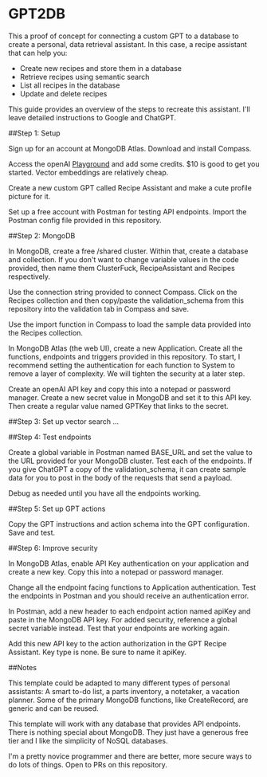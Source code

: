 # GPT2DB

This a proof of concept for connecting a custom GPT to a database to create a personal, data retrieval assistant. In this case, a recipe assistant that can help you:

* Create new recipes and store them in a database
* Retrieve recipes using semantic search
* List all recipes in the database
* Update and delete recipes

This guide provides an overview of the steps to recreate this assistant. I'll leave detailed instructions to Google and ChatGPT. 

##Step 1: Setup

Sign up for an account at MongoDB Atlas. Download and install Compass.

Access the openAI [Playground](https://platform.openai.com/playground) and add some credits. $10 is good to get you started. Vector embeddings are relatively cheap.

Create a new custom GPT called Recipe Assistant and make a cute profile picture for it. 

Set up a free account with Postman for testing API endpoints. Import the Postman config file provided in this repository. 

##Step 2: MongoDB

In MongoDB, create a free /shared cluster. Within that, create a database and collection. If you don't want to change variable values in the code provided, then name them ClusterFuck, RecipeAssistant and Recipes respectively.

Use the connection string provided  to connect Compass. Click on the Recipes collection and then copy/paste the validation_schema from this repository into the validation tab in Compass and save.

Use the import function in Compass to load the sample data provided into the Recipes collection. 

In MongoDB Atlas (the web UI), create a new Application. Create all the functions, endpoints and triggers provided in this repository. To start, I recommend setting the authentication for each function to System to remove a layer of complexity. We will tighten the security at a later step.

Create an openAI API key and copy this into a notepad or password manager. Create a new secret value in MongoDB and set it to this API key. Then create a regular value named GPTKey that links to the secret. 


##Step 3: Set up vector search
... 



##Step 4: Test endpoints

Create a global variable in Postman named BASE_URL and set the value to the URL provided for your MongoDB cluster. Test each of the endpoints. If you give ChatGPT a copy of the validation_schema, it can create sample data for you to post in the body of the requests that send a payload.

Debug as needed until you have all the endpoints working.


##Step 5: Set up GPT actions

Copy the GPT instructions and action schema into the GPT configuration. Save and test.


##Step 6: Improve security

In MongoDB Atlas, enable API Key authentication on your application and create a new key. Copy this into a notepad or password manager.

Change all the endpoint facing functions to Application authentication. Test the endpoints in Postman and you should receive an authentication error.

In Postman, add a new header to each endpoint action named apiKey and paste in the MongoDB API key. For added security, reference a global secret variable instead. Test that your endpoints are working again.

Add this new API key to the action authorization in the GPT Recipe Assistant. Key type is none. Be sure to name it apiKey.

##Notes

This template could be adapted to many different types of personal assistants: A smart to-do list, a parts inventory, a notetaker, a vacation planner. Some of the primary MongoDB functions, like CreateRecord, are generic and can be reused.

This template will work with any database that provides API endpoints. There is nothing special about MongoDB. They just have a generous free tier and I like the simplicity of NoSQL databases.

I'm a pretty novice programmer and there are better, more secure ways to do lots of things. Open to PRs on this repository. 
